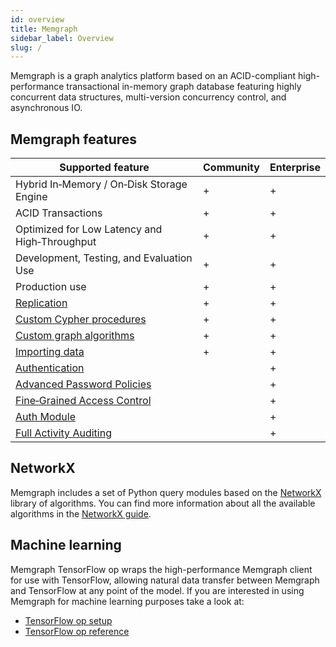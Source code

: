 ```yaml
---
id: overview
title: Memgraph
sidebar_label: Overview
slug: /
---
```


Memgraph is a graph analytics platform based on an ACID-compliant high-performance
transactional in-memory graph database featuring highly concurrent
data structures, multi-version concurrency control, and asynchronous IO.

## Memgraph features

Supported feature                                                       | Community | Enterprise
------------------------------------------------------------------------|-----------|-----------
Hybrid In&#8209;Memory / On&#8209;Disk Storage Engine                   |     +     |     +
ACID Transactions                                                       |     +     |     +
Optimized for Low Latency and High&#8209;Throughput                     |     +     |     +
Development, Testing, and Evaluation Use                                |     +     |     +
Production use                                                          |     +     |     +
[Replication](/database-functionalities/replication.md)                 |     +     |     +
[Custom Cypher procedures](/reference-guide/query-modules/overview.md)  |     +     |     +
[Custom graph algorithms](https://memgraph.com/docs/mage)                                        |     +     |     +
[Importing data](/import-data/overview.mdx)                              |     +     |     +
[Authentication](/database-functionalities/manage-users-using-ldap.md)              |           |     +
[Advanced Password Policies](/database-functionalities/manage-user-privileges.md)   |           |     +
[Fine&#8209;Grained Access Control](/reference-guide/security.md)                   |           |     +
[Auth Module](/reference-guide/auth-module.md)                                      |           |     +
[Full Activity Auditing](/reference-guide/audit-log.md)                             |           |     +

## NetworkX

Memgraph includes a set of Python query modules based on the [NetworkX](https://networkx.github.io/) library of algorithms.
You can find more information about all the available algorithms in the [NetworkX guide](/database-functionalities/networkx.md).

## Machine learning

Memgraph TensorFlow op wraps the high-performance Memgraph client for use with TensorFlow,
allowing natural data transfer between Memgraph and TensorFlow at any point of the model.
If you are interested in using Memgraph for machine learning purposes  take a look at:
* [TensorFlow op setup](/database-functionalities/tensorflow-setup.md)
* [TensorFlow op reference](/reference-guide/tensorflow.md)
